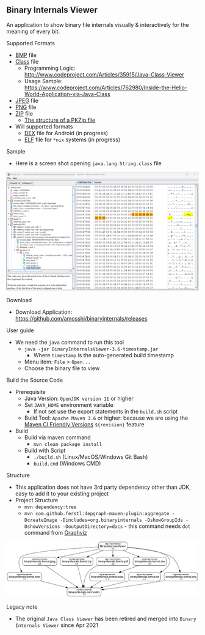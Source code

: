 ## Binary Internals Viewer

An application to show binary file internals visually & interactively for the meaning of every bit.

Supported Formats

* [BMP](https://en.wikipedia.org/wiki/BMP_file_format) file
* [Class](https://docs.oracle.com/javase/specs/) file
  * Programming Logic: http://www.codeproject.com/Articles/35915/Java-Class-Viewer
  * Usage Sample: https://www.codeproject.com/Articles/762980/Inside-the-Hello-World-Application-via-Java-Class
* [JPEG](https://en.wikipedia.org/wiki/JPEG) file
* [PNG](https://en.wikipedia.org/wiki/Portable_Network_Graphics) file
* [ZIP](https://en.wikipedia.org/wiki/ZIP_(file_format)) file
  * [The structure of a PKZip file](https://users.cs.jmu.edu/buchhofp/forensics/formats/pkzip.html)
* Will supported formats
  * [DEX](https://en.wikipedia.org/wiki/Dalvik_(software)) file for Android (in progress)
  * [ELF](https://en.wikipedia.org/wiki/Executable_and_Linkable_Format) file for `*nix` systems (in progress)
 
Sample

* Here is a screen shot opening `java.lang.String.class` file

![Sample Class](docs/sample-class-string.png)


Download

* Download Application: https://github.com/amosshi/binaryinternals/releases

User guide

* We need the `java` command to run this tool
  * `java -jar BinaryInternalsViewer-3.6-timestamp.jar`
    * Where `timestamp` is the auto-generated build timestamp
  * Menu item: `File` > `Open...`
  * Choose the binary file to view

Build the Source Code

* Prerequisite
  * Java Version: `OpenJDK version 11` or higher
  * Set `JAVA_HOME` environment variable
    * If not set use the export statements in the `build.sh` script
  * Build Tool: `Apache Maven 3.6` or higher: because we are using the [Maven CI Friendly Versions](https://maven.apache.org/maven-ci-friendly.html) `${revision}` feature
* Build
  * Build via maven command
    * `mvn clean package install`
  * Build with Script
    * `./build.sh` (Linux/MacOS/Windows Git Bash)
    * `build.cmd` (Windows CMD)

Structure

* This application does not have 3rd party dependency other than JDK, easy to add it to your existing project
* Project Structure
  * `mvn dependency:tree`
  * `mvn com.github.ferstl:depgraph-maven-plugin:aggregate -DcreateImage -Dincludes=org.binaryinternals -DshowGroupIds -DshowVersions -DoutputDirectory=docs` - this command needs `dot` command from [Graphviz](https://graphviz.org/)

![Dependency Graph](docs/dependency-graph.png)

Legacy note

* The original `Java Class Viewer` has been retired and merged into `Binary Internals Viewer` since Apr 2021
